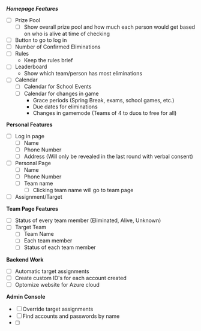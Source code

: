***Homepage Features***
* [ ] Prize Pool 
    * [ ] Show overall prize pool and how much each person would get based on who is alive at time of checking
* [ ] Button to go to log in
* [ ] Number of Confirmed Eliminations
* [ ] Rules
    * Keep the rules brief
* [ ] Leaderboard
    * Show which team/person has most eliminations
* [ ] Calendar
    * [ ] Calendar for School Events
    * [ ] Calendar for changes in game
        * Grace periods (Spring Break, exams, school games, etc.)
        * Due dates for eliminations
        * Changes in gamemode (Teams of 4 to duos to free for all)

**Personal Features**
* [ ] Log in page 
    * [ ] Name
    * [ ] Phone Number
    * [ ] Address (Will only be revealed in the last round with verbal consent)
* [ ] Personal Page
    * [ ] Name
    * [ ] Phone Number
    * [ ] Team name
        * [ ] Clicking team name will go to team page
    
* [ ] Assignment/Target

**Team Page Features**
* [ ] Status of every team member (Eliminated, Alive, Unknown)
* [ ] Target Team
    * [ ] Team Name
    * [ ] Each team member
    * [ ] Status of each team member

**Backend Work**
* [ ] Automatic target assignments
* [ ] Create custom ID's for each account created
* [ ] Optomize website for Azure cloud

**Admin Console**
* [ ] Override target assignments
* [ ] Find accounts and passwords by name
* [ ] 